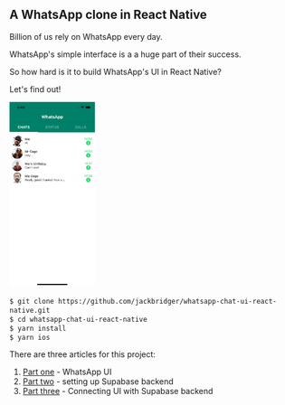 ## A WhatsApp clone in React Native

Billion of us rely on WhatsApp every day.

WhatsApp's simple interface is a a huge part of their success.

So how hard is it to build WhatsApp's UI in React Native?

Let's find out!

<img src="./assets/images/preview.png" width=30%>

```
$ git clone https://github.com/jackbridger/whatsapp-chat-ui-react-native.git
$ cd whatsapp-chat-ui-react-native
$ yarn install
$ yarn ios
```

There are three articles for this project:

1. [Part one](https://dev.to/jacksbridger/whatsapp-ui-in-react-native-part-1-4nbm) - WhatsApp UI
2. [Part two](https://dev.to/nsmet/chat-backend-with-supabase-socketio-55nn) - setting up Supabase backend
3. [Part three]() - Connecting UI with Supabase backend
